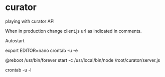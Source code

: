 # curator
playing with curator API

When in production change client.js url as indicated in comments.

Autostart

export EDITOR=nano crontab -u <username> -e

@reboot /usr/bin/forever start -c /usr/local/bin/node /root/curator/server.js

crontab -u <username> -l

